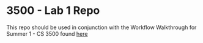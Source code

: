 # 3500 - Lab 1 Repo 

This repo should be used in conjunction with the Workflow Walkthrough for Summer 1 - CS 3500 found [here](https://markefontenot.notion.site/Lab-1-Project-Workflow-with-submission-8f7420186b994b9dbd8c406792360dcc)
